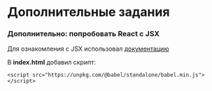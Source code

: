 # Дополнительные задания
### Дополнительно: попробовать React с JSX

Для ознакомления с JSX использовал [документацию](https://ru.reactjs.org/docs/introducing-jsx.html "Знакомство с JSX")

В **index.html** добавил скрипт:

`<script src="https://unpkg.com/@babel/standalone/babel.min.js"></script>`